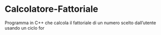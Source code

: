 # Calcolatore-Fattoriale
Programma in C++ che calcola il fattoriale di un numero scelto dall’utente usando un ciclo for
